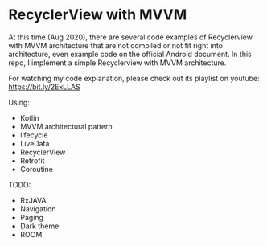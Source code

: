 # RecyclerView with MVVM
At this time (Aug 2020), there are several code examples of Recyclerview with MVVM architecture that are not compiled or not fit right into architecture, even example code on the official Android document. In this repo, I implement a simple Recyclerview with MVVM architecture.

For watching my code explanation, please check out its playlist on youtube:
https://bit.ly/2ExLLAS

Using:
- Kotlin
- MVVM architectural pattern
- lifecycle
- LiveData
- RecyclerView
- Retrofit
- Coroutine

TODO:
- RxJAVA
- Navigation
- Paging
- Dark theme
- ROOM

